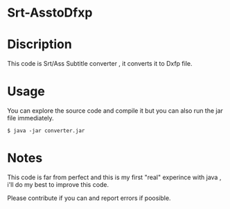 # Srt-AsstoDfxp

# Discription
This code is Srt/Ass Subtitle converter , it converts it to Dxfp file.

# Usage 

You can explore the source code and compile it but you can also run the jar file immediately.

    $ java -jar converter.jar

# Notes 

This code is far from perfect and this is my first "real" experince with java , i'll do my best to improve this code.

Please contribute if you can and report errors if poosible.
